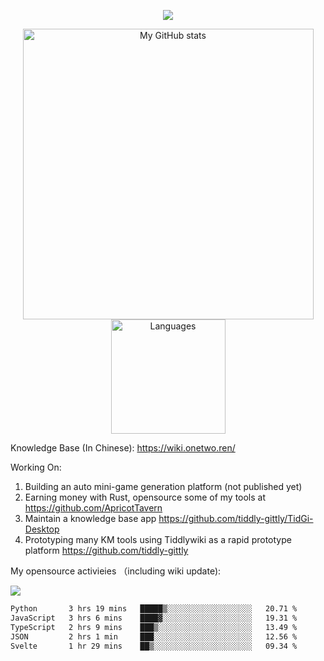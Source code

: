 <a href="https://github.com/linonetwo">
    <p align="center">
        <img src="https://github-profile-trophy.vercel.app/?username=linonetwo&column=7&theme=onedark"/>
    </p>
</a>
<a align="center" href="https://github.com/linonetwo">
  <p align="center">
    <img src="https://github-readme-stats.vercel.app/api?username=linonetwo&show_icons=true&count_private=true" alt="My GitHub stats" width="465"/>
    <img src="https://github-readme-stats.vercel.app/api/top-langs/?username=linonetwo&layout=compact&langs_count=10" alt="Languages" height="183">
  </p>
</a>

Knowledge Base (In Chinese): https://wiki.onetwo.ren/

Working On: 

1. Building an auto mini-game generation platform (not published yet)
1. Earning money with Rust, opensource some of my tools at https://github.com/ApricotTavern
1. Maintain a knowledge base app https://github.com/tiddly-gittly/TidGi-Desktop
1. Prototyping many KM tools using Tiddlywiki as a rapid prototype platform https://github.com/tiddly-gittly

My opensource activieies （including wiki update):

![](https://visitor-badge.glitch.me/badge?page_id=linonetwo.linonetwo)

<!--START_SECTION:waka-->

```txt
Python       3 hrs 19 mins   █████▒░░░░░░░░░░░░░░░░░░░   20.71 %
JavaScript   3 hrs 6 mins    ████▓░░░░░░░░░░░░░░░░░░░░   19.31 %
TypeScript   2 hrs 9 mins    ███▒░░░░░░░░░░░░░░░░░░░░░   13.49 %
JSON         2 hrs 1 min     ███░░░░░░░░░░░░░░░░░░░░░░   12.56 %
Svelte       1 hr 29 mins    ██▒░░░░░░░░░░░░░░░░░░░░░░   09.34 %
```

<!--END_SECTION:waka-->
